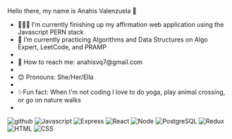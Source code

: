 Hello there, my name is Anahis Valenzuela 👋

<ul>

<li>👩🏻‍💻 I’m currently finishing up my affirmation web application using the Javascript PERN stack</li>
<li>🌱 I’m currently practicing Algorithms and Data Structures on Algo Expert, LeetCode, and PRAMP<li>
<li>📧 How to reach me: anahisvq7@gmail.com<li>
<li>😊 Pronouns: She/Her/Ella<li>
<li>✨Fun fact: When I'm not coding I love to do yoga, play animal crossing, or go on nature walks<li>

</ul>

![github](https://img.shields.io/badge/-GitHub-lightgrey?)
![Javascript](https://img.shields.io/badge/-Javascript-yellow?)
![Express](https://img.shields.io/badge/-Express-critical?)
![React](https://img.shields.io/badge/-React-blue?)
![Node](https://img.shields.io/badge/-Node-yellowgreen?)
![PostgreSQL](https://img.shields.io/badge/-PostgreSQL-blue?)
![Redux](https://img.shields.io/badge/-Redux-blueviolet?)
![HTML](https://img.shields.io/badge/-HTML-9cf?)
![CSS](https://img.shields.io/badge/-CSS-9cf?)

